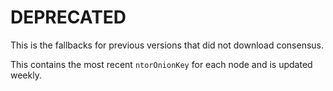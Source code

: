 # DEPRECATED

This is the fallbacks for previous versions that did not download consensus.

This contains the most recent `ntorOnionKey` for each node and is updated weekly.